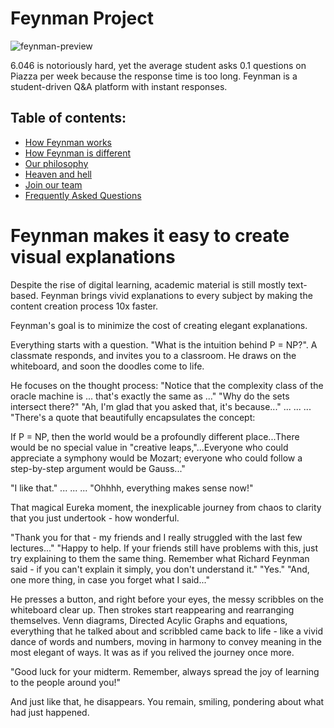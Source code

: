 # Feynman Project 
<img src="feynman-preview.gif" style="max-height: 400px;" alt="feynman-preview">

6.046 is notoriously hard, yet the average student asks 0.1 questions on Piazza per week because the response time is too long. Feynman is a student-driven Q&A platform with instant responses. 

## Table of contents:
  - [How Feynman works](./doc/harness_potential.md)
  - [How Feynman is different](./doc/facebook_piazza.md) 
  - [Our philosophy](./doc/contrarian_beliefs.md)
  - [Heaven and hell](./doc/my_promise.md)
  - [Join our team](CONTRIBUTING.md)
  - [Frequently Asked Questions](FAQ.md)

# Feynman makes it easy to create visual explanations 

Despite the rise of digital learning, academic material is still mostly text-based. Feynman brings vivid explanations to every subject by making the content creation process 10x faster. 

Feynman's goal is to minimize the cost of creating elegant explanations. 

Everything starts with a question. "What is the intuition behind P = NP?". A classmate responds, and invites you to a classroom. He draws on the whiteboard, and soon the doodles come to life. 

He focuses on the thought process: 
"Notice that the complexity class of the oracle machine is ... that's exactly the same as ..." 
"Why do the sets intersect there?" 
"Ah, I'm glad that you asked that, it's because..."
...
...
...
"There's a quote that beautifully encapsulates the concept: 

If P = NP, then the world would be a profoundly different place...There would be no special value in "creative leaps,"...Everyone who could appreciate a symphony would be Mozart; everyone who could follow a step-by-step argument would be Gauss..."

"I like that."
...
...
...
"Ohhhh, everything makes sense now!" 

That magical Eureka moment, the inexplicable journey from chaos to clarity that you just undertook - how wonderful. 

"Thank you for that - my friends and I really struggled with the last few lectures..." 
"Happy to help. If your friends still have problems with this, just try explaining to them the same thing. Remember what Richard Feynman said - if you can't explain it simply, you don't understand it." 
"Yes."
"And, one more thing, in case you forget what I said..."

He presses a button, and right before your eyes, the messy scribbles on the whiteboard clear up. Then strokes start reappearing and rearranging themselves. Venn diagrams, Directed Acylic Graphs and equations, everything that he talked about and scribbled came back to life - like a vivid dance of words and numbers, moving in harmony to convey meaning in the most elegant of ways. It was as if you relived the journey once more. 

"Good luck for your midterm. Remember, always spread the joy of learning to the people around you!"

And just like that, he disappears. You remain, smiling, pondering about what had just happened. 
